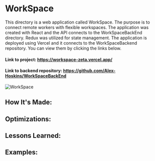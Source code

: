 # WorkSpace

This directory is a web application called WorkSpace. The purpose is to connect remote workers with flexible workspaces. The application was created with React and the API connects to the WorkSpaceBackEnd directory. Redux was utilized for state management. The application is deployed using Vercel and it connects to the WorkSpaceBackend repository. You can view them by clicking the links below.

#### Link to project: https://workspace-zeta.vercel.app/
#### Link to backend repository: https://github.com/Alex-Hoskins/WorkSpaceBackEnd

<img src='https://lh3.googleusercontent.com/JLyLl0gMfixeVgTzWgQvLsQGQHtUiRIWeoYXx71Lra9zoaLWBL-tLuI08ICiXNfB11GtY2ImLXXPWM_3Pj94izeVnKgqUiSxNsDZHDU_65y5ZjAQBZBl7zgQZiBfLvx4_JNm40qNsg=w600' alt='WorkSpace'/>

## How It's Made:

## Optimizations: 

## Lessons Learned:  

## Examples:

